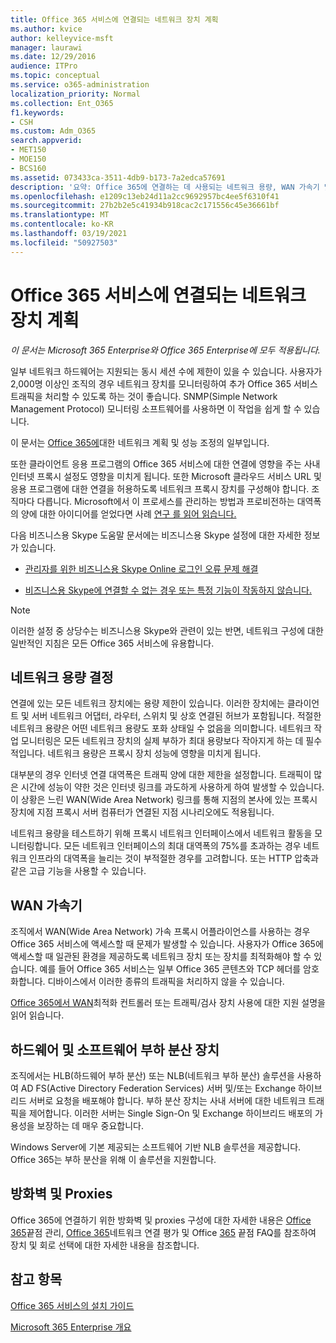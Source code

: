 ```yaml
---
title: Office 365 서비스에 연결되는 네트워크 장치 계획
ms.author: kvice
author: kelleyvice-msft
manager: laurawi
ms.date: 12/29/2016
audience: ITPro
ms.topic: conceptual
ms.service: o365-administration
localization_priority: Normal
ms.collection: Ent_O365
f1.keywords:
- CSH
ms.custom: Adm_O365
search.appverid:
- MET150
- MOE150
- BCS160
ms.assetid: 073433ca-3511-4db9-b173-7a2edca57691
description: '요약: Office 365에 연결하는 데 사용되는 네트워크 용량, WAN 가속기 및 부하 분산 장치에 대한 고려 사항을 설명하는 정보를 제공합니다.'
ms.openlocfilehash: e1209c13eb24d11a2cc9692957bc4ee5f6310f41
ms.sourcegitcommit: 27b2b2e5c41934b918cac2c171556c45e36661bf
ms.translationtype: MT
ms.contentlocale: ko-KR
ms.lasthandoff: 03/19/2021
ms.locfileid: "50927503"
---
```

# <a name="plan-for-network-devices-that-connect-to-office-365-services"></a>Office 365 서비스에 연결되는 네트워크 장치 계획

*이 문서는 Microsoft 365 Enterprise와 Office 365 Enterprise에 모두 적용됩니다.*
  
일부 네트워크 하드웨어는 지원되는 동시 세션 수에 제한이 있을 수 있습니다. 사용자가 2,000명 이상인 조직의 경우 네트워크 장치를 모니터링하여 추가 Office 365 서비스 트래픽을 처리할 수 있도록 하는 것이 좋습니다. SNMP(Simple Network Management Protocol) 모니터링 소프트웨어를 사용하면 이 작업을 쉽게 할 수 있습니다.

이 문서는 [Office 365에](./network-planning-and-performance.md)대한 네트워크 계획 및 성능 조정의 일부입니다.

또한 클라이언트 응용 프로그램의 Office 365 서비스에 대한 연결에 영향을 주는 사내 인터넷 프록시 설정도 영향을 미치게 됩니다. 또한 Microsoft 클라우드 서비스 URL 및 응용 프로그램에 대한 연결을 허용하도록 네트워크 프록시 장치를 구성해야 합니다. 조직마다 다릅니다. Microsoft에서 이 프로세스를 관리하는 방법과 프로비전하는 대역폭의 양에 대한 아이디어를 얻었다면 사례 [연구 를 읽어 읽습니다.](https://www.microsoft.com/itshowcase/Article/Content/631/Optimizing-network-performance-for-Microsoft-Office-365)
  
다음 비즈니스용 Skype 도움말 문서에는 비즈니스용 Skype 설정에 대한 자세한 정보가 있습니다.
  
- [관리자를 위한 비즈니스용 Skype Online 로그인 오류 문제 해결](/skypeforbusiness/set-up-skype-for-business-online/troubleshooting-sign-in-errors-for-admins)

- [비즈니스용 Skype에 연결할 수 없는 경우 또는 특정 기능이 작동하지 않습니다.](https://go.microsoft.com/fwlink/p/?LinkID=243625)

> [!NOTE]
> 이러한 설정 중 상당수는 비즈니스용 Skype와 관련이 있는 반면, 네트워크 구성에 대한 일반적인 지침은 모든 Office 365 서비스에 유용합니다.
  
## <a name="determining-network-capacity"></a>네트워크 용량 결정

연결에 있는 모든 네트워크 장치에는 용량 제한이 있습니다. 이러한 장치에는 클라이언트 및 서버 네트워크 어댑터, 라우터, 스위치 및 상호 연결된 허브가 포함됩니다. 적절한 네트워크 용량은 어떤 네트워크 용량도 포화 상태일 수 없음을 의미합니다. 네트워크 작업 모니터링은 모든 네트워크 장치의 실제 부하가 최대 용량보다 작아지게 하는 데 필수적입니다. 네트워크 용량은 프록시 장치 성능에 영향을 미치게 됩니다.
  
대부분의 경우 인터넷 연결 대역폭은 트래픽 양에 대한 제한을 설정합니다. 트래픽이 많은 시간에 성능이 약한 것은 인터넷 링크를 과도하게 사용하게 하여 발생할 수 있습니다. 이 상황은 느린 WAN(Wide Area Network) 링크를 통해 지점의 본사에 있는 프록시 장치에 지점 프록시 서버 컴퓨터가 연결된 지점 시나리오에도 적용됩니다.
  
네트워크 용량을 테스트하기 위해 프록시 네트워크 인터페이스에서 네트워크 활동을 모니터링합니다. 모든 네트워크 인터페이스의 최대 대역폭의 75%를 초과하는 경우 네트워크 인프라의 대역폭을 늘리는 것이 부적절한 경우를 고려합니다. 또는 HTTP 압축과 같은 고급 기능을 사용할 수 있습니다.
  
## <a name="wan-accelerators"></a>WAN 가속기

조직에서 WAN(Wide Area Network) 가속 프록시 어플라이언스를 사용하는 경우 Office 365 서비스에 액세스할 때 문제가 발생할 수 있습니다. 사용자가 Office 365에 액세스할 때 일관된 환경을 제공하도록 네트워크 장치 또는 장치를 최적화해야 할 수 있습니다. 예를 들어 Office 365 서비스는 일부 Office 365 콘텐츠와 TCP 헤더를 암호화합니다. 디바이스에서 이러한 종류의 트래픽을 처리하지 않을 수 있습니다.
  
[Office 365에서 WAN](https://support.microsoft.com/kb/2690045)최적화 컨트롤러 또는 트래픽/검사 장치 사용에 대한 지원 설명을 읽어 읽습니다.
  
## <a name="hardware-and-software-load-balancing-devices"></a>하드웨어 및 소프트웨어 부하 분산 장치

조직에서는 HLB(하드웨어 부하 분산) 또는 NLB(네트워크 부하 분산) 솔루션을 사용하여 AD FS(Active Directory Federation Services) 서버 및/또는 Exchange 하이브리드 서버로 요청을 배포해야 합니다. 부하 분산 장치는 사내 서버에 대한 네트워크 트래픽을 제어합니다. 이러한 서버는 Single Sign-On 및 Exchange 하이브리드 배포의 가용성을 보장하는 데 매우 중요합니다.
  
Windows Server에 기본 제공되는 소프트웨어 기반 NLB 솔루션을 제공합니다. Office 365는 부하 분산을 위해 이 솔루션을 지원합니다.
  
## <a name="firewalls-and-proxies"></a>방화벽 및 Proxies

Office 365에 연결하기 위한 방화벽 및 proxies 구성에 대한 자세한 내용은 [Office 365](https://support.office.com/article/99cab9d4-ef59-4207-9f2b-3728eb46bf9a)끝점 관리, [Office 365](assessing-network-connectivity.md)네트워크 연결 평가 및 Office [365](https://support.office.com/article/d4088321-1c89-4b96-9c99-54c75cae2e6d) 끝점 FAQ를 참조하여 장치 및 회로 선택에 대한 자세한 내용을 참조합니다.
  
## <a name="see-also"></a>참고 항목

[Office 365 서비스의 설치 가이드](setup-guides-for-microsoft-365.md)

[Microsoft 365 Enterprise 개요](microsoft-365-overview.md)